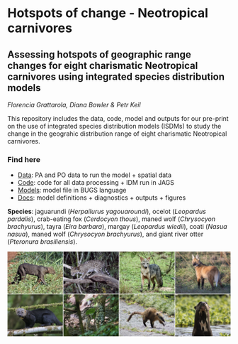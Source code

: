 # Hotspots of change - Neotropical carnivores

## Assessing hotspots of geographic range changes for eight charismatic Neotropical carnivores using integrated species distribution models

*Florencia Grattarola, Diana Bowler & Petr Keil*

This repository includes the data, code, model and outputs for our pre-print on the use of integrated species distribution models (ISDMs) to study the change in the geograhic distribution range of eight charismatic Neotropical carnivores.

### Find here

  - [Data](/data): PA and PO data to run the model + spatial data  
  - [Code](/code): code for all data processing + IDM run in JAGS   
  - [Models](/model): model file in BUGS language  
  - [Docs](/docs): model definitions + diagnostics + outputs + figures 


**Species**: jaguarundi (*Herpailurus yagouaroundi*), ocelot (*Leopardus pardalis*), crab-eating fox (*Cerdocyon thous*), maned wolf (*Chrysocyon brachyurus*), tayra (*Eira barbara*), margay (*Leopardus wiedii*), coati (*Nasua nasua*), maned wolf (*Chrysocyon brachyurus*), and giant river otter (*Pteronura brasiliensis*).  

![](/docs/readme.png)
